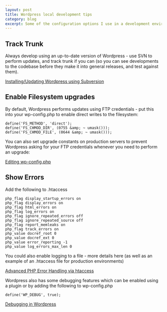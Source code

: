 ```yaml
---
layout: post
title: Wordpress local development tips
category: blog
excerpt: Some of the configuration options I use in a development environment
---
```


Track Trunk
-----------

Always develop using an up-to-date version of Wordpress - use SVN to perform updates, and track trunk if you can (so you can see developments to the codebase before they make it into general releases, and test against them).

[Installing/Updating Wordpress using Subversion](http://codex.wordpress.org/Installing/Updating_WordPress_with_Subversion)

Enable Filesystem upgrades
--------------------------

By default, Wordpress performs updates using FTP credentials - put this into your wp-config.php to enable direct writes to the filesystem:


	define('FS_METHOD', 'direct');
	define('FS_CHMOD_DIR', (0755 &amp; ~ umask()));
	define('FS_CHMOD_FILE', (0644 &amp; ~ umask()));


You can also set upgrade constants on production servers to prevent Wordpress asking for your FTP credentials whenever you need to perform an upgrade:

[Editing wp-config.php](http://codex.wordpress.org/Editing_wp-config.php#WordPress_Upgrade_Constants)

Show Errors
-----------

Add the following to .htaccess

	php_flag display_startup_errors on
	php_flag display_errors on
	php_flag html_errors on
	php_flag log_errors on
	php_flag ignore_repeated_errors off
	php_flag ignore_repeated_source off
	php_flag report_memleaks on
	php_flag track_errors on
	php_value docref_root 0
	php_value docref_ext 0
	php_value error_reporting -1
	php_value log_errors_max_len 0

You could also enable logging to a file - more details here (as well as an example of an .htaccess file for production environments)

[Advanced PHP Error Handling via htaccess](http://perishablepress.com/advanced-php-error-handling-via-htaccess)

Wordpress also has some debugging features which can be enabled using a plugin or by adding the following to wp-config.php

	define('WP_DEBUG', true);

[Debugging in Wordpress](http://codex.wordpress.org/Debugging_in_WordPress)